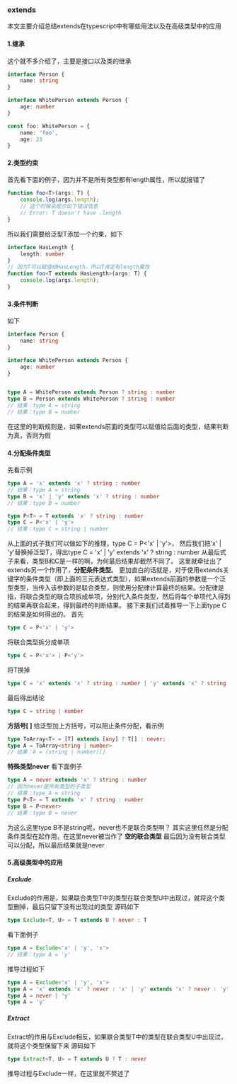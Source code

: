 ### extends
本文主要介绍总结extends在typescript中有哪些用法以及在高级类型中的应用

#### 1.继承
这个就不多介绍了，主要是接口以及类的继承
```typescript
interface Person {
    name: string
}

interface WhitePerson extends Person {
    age: number
}  

const foo: WhitePerson = {
    name: 'foo',
    age: 23
}
```

#### 2.类型约束
首先看下面的例子，因为并不是所有类型都有length属性，所以就报错了
```typescript
function foo<T>(args: T) {
    console.log(args.length);
    // 这个时候会提示如下错误信息
    // Error: T doesn't have .length
}
```
所以我们需要给泛型T添加一个约束，如下
```typescript
interface HasLength {
    length: number
}
// 因为T可以赋值给HasLength，所以T肯定有length属性
function foo<T extends HasLength>(args: T) {
    console.log(args.length);
}
```

#### 3.条件判断
如下
```typescript
interface Person {
    name: string
}

interface WhitePerson extends Person {
    age: number
}  


type A = WhitePerson extends Person ? string : number
type B = Person extends WhitePerson ? string : number
// 结果：type A = string
// 结果：type B = number
```
在这里的判断规则是，如果extends前面的类型可以赋值给后面的类型，结果判断为真，否则为假

#### 4.分配条件类型
先看示例
```typescript
type A = 'x' extends 'x' ? string : number
// 结果：type A = string
type B = 'x' | 'y' extends 'x' ? string : number
// 结果：type B = number

type P<T> = T extends 'x' ? string : number
type C = P<'x' | 'y'>
// 结果：type C = string | number
```
从上面的式子我们可以做如下的推理，type C = P<'x' | 'y'>，
然后我们把'x' | 'y'替换掉泛型T，得出type C = 'x' | 'y' extends 'x' ? string : number
从最后式子来看，类型B和C是一样的啊，为何最后结果却截然不同了。
这里就牵扯出了extends另一个作用了，__分配条件类型__。
更加直白的话就是，对于使用extends关键字的条件类型（即上面的三元表达式类型），如果extends前面的参数是一个泛型类型，当传入该参数的是联合类型，则使用分配律计算最终的结果。分配律是指，将联合类型的联合项拆成单项，分别代入条件类型，然后将每个单项代入得到的结果再联合起来，得到最终的判断结果。
接下来我们试着推导一下上面type C的结果是如何得出的。
首先
```typescript
type C = P<'x' | 'y'>
```
将联合类型拆分成单项
```typescript
type C = P<'x'> | P<'y'>
```
将T换掉
```typescript
type C = 'x' extends 'x' ? string : number | 'y' extends 'x' ? string : number
```
最后得出结论
```typescript
type C = string | number
```
__方括号[ ]__
给泛型加上方括号，可以阻止条件分配，看示例
```typescript
type ToArray<T> = [T] extends [any] ? T[] : never;
type A = ToArray<string | number>
// 结果：A = (string | number)[]
```
__特殊类型never__
看下面例子
```typescript
type A = never extends 'x' ? string : number
// 因为never是所有类型的子类型
// 结果：type A = string
type P<T> = T extends 'x' ? string : number
type B = P<never>
// 结果：type B = never
```
为这么这里type B不是string呢，never也不是联合类型啊？
其实这里任然是分配条件类型在起作用，在这里never被当作了 __空的联合类型__
最后因为没有联合类型可以分配，所以最后结果就是never

#### 5.高级类型中的应用
##### Exclude
Exclude的作用是，如果联合类型T中的类型在联合类型U中出现过，就将这个类型删掉，最后只留下没有出现过的类型
源码如下
```typescript
type Exclude<T, U> = T extends U ? never : T
```
看下面例子
```typescript
type A = Exclude<'x' | 'y', 'x'>
// 结果：type A = 'y'
```
推导过程如下
```typescript
type A = Exclude<'x' | 'y', 'x'>
type A = 'x' extends 'x' ? never : 'x' | 'y' extends 'x' ? never : 'y'
type A = never | 'y'
type A = 'y'
```

##### Extract
Extract的作用与Exclude相反，如果联合类型T中的类型在联合类型U中出现过，就将这个类型保留下来
源码如下
```typescript
type Extract<T, U> = T extends U ? T : never
```
推导过程与Exclude一样，在这里就不赘述了
